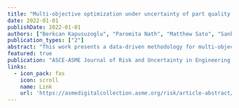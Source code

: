```yaml
---
title: "Multi-objective optimization under uncertainty of part quality in fused filament fabrication"
date: 2022-01-01
publishDate: 2022-01-01
authors: ["Berkcan Kapusuzoglu", "Paromita Nath", "Matthew Sato", "Sankaran Mahadevan", "Paul Witherell"]
publication_types: ["2"]
abstract: "This work presents a data-driven methodology for multi-objective optimization under uncertainty of process parameters in the fused filament fabrication (FFF) process. The proposed approach optimizes the process parameters with the objectives of minimizing the geometric inaccuracy and maximizing the filament bond quality of the manufactured part. First, experiments are conducted to collect data pertaining to the part quality. Then, Bayesian neural network (BNN) models are constructed to predict the geometric inaccuracy and bond quality as functions of the process parameters. The BNN model captures the model uncertainty caused by the lack of knowledge about model parameters (neuron weights) and the input variability due to the intrinsic randomness in the input parameters. Using the stochastic predictions from these models, different robustness-based design optimization formulations are investigated …"
featured: true
publication: "ASCE-ASME Journal of Risk and Uncertainty in Engineering Systems, Part B: Mechanical Engineering 2022 8 (1)"
links:
  - icon_pack: fas
    icon: scroll
    name: Link
    url: 'https://asmedigitalcollection.asme.org/risk/article-abstract/8/1/011112/1129117'
---
```

